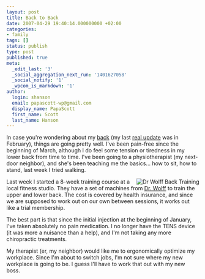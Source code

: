 ```yaml
---
layout: post
title: Back to Back
date: 2007-04-29 19:40:14.000000000 +02:00
categories:
- family
tags: []
status: publish
type: post
published: true
meta:
  _edit_last: '3'
  _social_aggregation_next_run: '1401627058'
  _social_notify: '1'
  _wpcom_is_markdown: '1'
author:
  login: shanson
  email: papascott-wp@gmail.com
  display_name: PapaScott
  first_name: Scott
  last_name: Hanson
---
```

<p>In case you're wondering about my <a href="http://www.papascott.de/archives/2007/01/08/needles-and-pins/">back</a> (my last <a href="http://www.papascott.de/archives/2007/02/05/traction-times-ten/">real update</a> was in February), things are going pretty well. I've been pain-free since the beginning of March, although I do feel some tension or tiredness in my lower back from time to time. I've been going to a physiotherapist (my next-door neighbor), and she's been teaching me the basics... how to sit, how to stand, last week I tried walking.</p>
<p><a href="http://www.dr-wolff.com/"><img src="http://www.papascott.de/wordpress/wp-content/uploads/2007/04/dr-wolff-back-training.jpg" alt="Dr Wolff Back Training" title="Dr Wolff" align="right" /></a> Last week I started a 8-week training course at a local fitness studio. They have a set of machines from <a href="http://www.dr-wolff.com/">Dr. Wolff</a> to train the upper and lower back. The cost is covered by health insurance, and since we are supposed to work out on our own between sessions, it works out like a trial membership.</p>
<p>The best part is that since the initial injection at the beginning of January, I've taken absolutely no pain medication. I no longer have the TENS device (it was more a nuisance than a help), and I'm not taking any more chiropractic treatments.</p>
<p>My therapist (er, my neighbor) would like me to ergonomically optimize my workplace. Since I'm about to switch jobs, I'm not sure where my new workplace is going to be. I guess I'll have to work that out with my new boss.</p>

